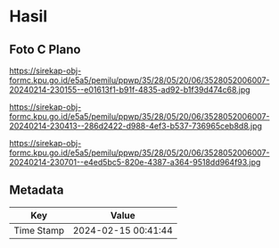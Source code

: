 # Hasil

## Foto C Plano

https://sirekap-obj-formc.kpu.go.id/e5a5/pemilu/ppwp/35/28/05/20/06/3528052006007-20240214-230155--e01613f1-b91f-4835-ad92-b1f39d474c68.jpg

https://sirekap-obj-formc.kpu.go.id/e5a5/pemilu/ppwp/35/28/05/20/06/3528052006007-20240214-230413--286d2422-d988-4ef3-b537-736965ceb8d8.jpg

https://sirekap-obj-formc.kpu.go.id/e5a5/pemilu/ppwp/35/28/05/20/06/3528052006007-20240214-230701--e4ed5bc5-820e-4387-a364-9518dd964f93.jpg


## Metadata

| Key        | Value               |
| ---------- | ------------------- |
| Time Stamp | 2024-02-15 00:41:44 |



